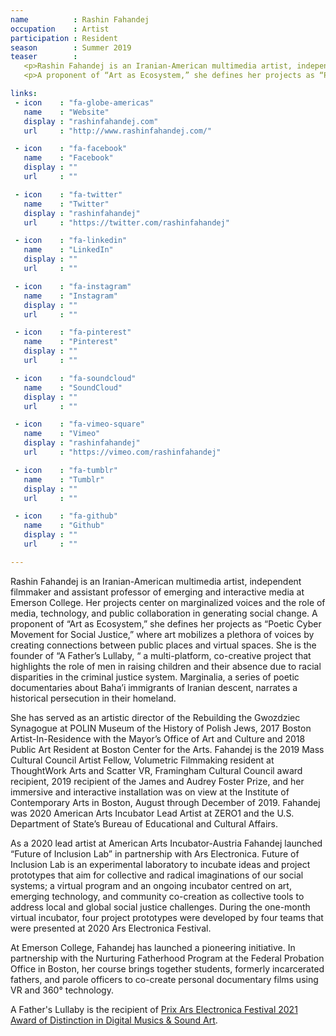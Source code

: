 ```yaml
---
name          : Rashin Fahandej
occupation    : Artist
participation : Resident
season        : Summer 2019
teaser        :
   <p>Rashin Fahandej is an Iranian-American multimedia artist, independent filmmaker and assistant professor of emerging and interactive media at Emerson College.</p>
   <p>A proponent of “Art as Ecosystem,” she defines her projects as “Poetic Cyber Movement for Social Justice,” where art mobilizes a plethora of voices by creating connections between public places and virtual spaces.</p>

links:
 - icon    : "fa-globe-americas"
   name    : "Website"
   display : "rashinfahandej.com"
   url     : "http://www.rashinfahandej.com/"

 - icon    : "fa-facebook"
   name    : "Facebook"
   display : ""
   url     : ""

 - icon    : "fa-twitter"
   name    : "Twitter"
   display : "rashinfahandej"
   url     : "https://twitter.com/rashinfahandej"

 - icon    : "fa-linkedin"
   name    : "LinkedIn"
   display : ""
   url     : ""

 - icon    : "fa-instagram"
   name    : "Instagram"
   display : ""
   url     : ""

 - icon    : "fa-pinterest"
   name    : "Pinterest"
   display : ""
   url     : ""

 - icon    : "fa-soundcloud"
   name    : "SoundCloud"
   display : ""
   url     : ""

 - icon    : "fa-vimeo-square"
   name    : "Vimeo"
   display : "rashinfahandej"
   url     : "https://vimeo.com/rashinfahandej"

 - icon    : "fa-tumblr"
   name    : "Tumblr"
   display : ""
   url     : ""

 - icon    : "fa-github"
   name    : "Github"
   display : ""
   url     : ""

---
```

Rashin Fahandej is an Iranian-American multimedia artist, independent filmmaker and assistant professor of emerging and interactive media at Emerson College. Her projects center on marginalized voices and the role of media, technology, and public collaboration in generating social change. A proponent of “Art as Ecosystem,” she defines her projects as “Poetic Cyber Movement for Social Justice,” where art mobilizes a plethora of voices by creating connections between public places and virtual spaces. She is the founder of “A Father’s Lullaby, “ a multi-platform, co-creative project that highlights the role of men in raising children and their absence due to racial disparities in the criminal justice system. Marginalia, a series of poetic documentaries about Baha’i immigrants of Iranian descent, narrates a historical persecution in their homeland.

She has served as an artistic director of the Rebuilding the Gwozdziec Synagogue at POLIN Museum of the History of Polish Jews, 2017 Boston Artist-In-Residence with the Mayor’s Office of Art and Culture and 2018 Public Art Resident at Boston Center for the Arts. Fahandej is the 2019 Mass Cultural Council Artist Fellow, Volumetric Filmmaking resident at ThoughtWork Arts and Scatter VR,  Framingham Cultural Council award recipient, 2019 recipient of the James and Audrey Foster Prize, and her  immersive and interactive installation was on view at the Institute of Contemporary Arts in Boston,  August through December of 2019.  Fahandej was 2020 American Arts Incubator Lead Artist at ZERO1 and the U.S. Department of State’s Bureau of Educational and Cultural Affairs.

As a 2020 lead artist at American Arts Incubator-Austria Fahandej launched “Future of Inclusion Lab” in partnership with Ars Electronica. Future of Inclusion Lab is an experimental laboratory to incubate ideas and project prototypes that aim for collective and radical imaginations of our social systems; a virtual program and an ongoing incubator centred on art, emerging technology, and community co-creation as collective tools to address local and global social justice challenges. During the one-month virtual incubator, four project prototypes were developed by four teams that were presented at 2020 Ars Electronica Festival.

At Emerson College, Fahandej has launched a pioneering initiative.  In partnership with the Nurturing Fatherhood Program at the Federal Probation Office in Boston, her course brings together students, formerly incarcerated fathers, and parole officers to co-create personal documentary films using VR and 360° technology.

A Father's Lullaby is the recipient of [Prix Ars Electronica Festival 2021 Award of Distinction in Digital Musics & Sound Art](/blog/rashin-fahandej-award-of-distinction-ars-electronica/).